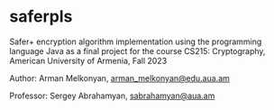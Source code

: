 # saferpls
Safer+ encryption algorithm implementation using the programming language Java as a final project for the course CS215: Cryptography, American University of Armenia, Fall 2023

Author: Arman Melkonyan, arman_melkonyan@edu.aua.am

Professor: Sergey Abrahamyan, sabrahamyan@aua.am
